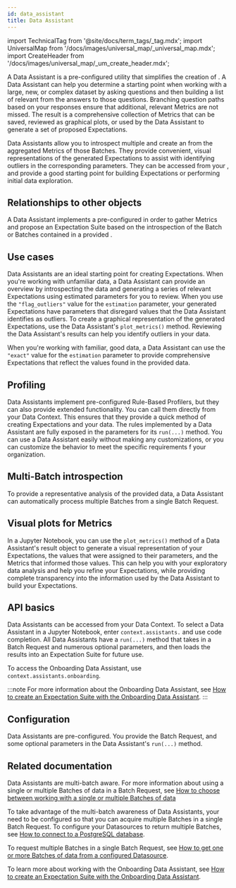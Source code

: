 ```yaml
---
id: data_assistant
title: Data Assistant
---
```

import TechnicalTag from '@site/docs/term_tags/_tag.mdx';
import UniversalMap from '/docs/images/universal_map/_universal_map.mdx';
import CreateHeader from '/docs/images/universal_map/_um_create_header.mdx';

<UniversalMap setup='inactive' connect='inactive' create='active' validate='inactive'/>

A Data Assistant is a pre-configured utility that simplifies the creation of <TechnicalTag tag="expectation" text="Expectations" />. A Data Assistant can help you determine a starting point when working with a large, new, or complex dataset by asking questions and then building a list of relevant <TechnicalTag tag="metric" text="Metrics" /> from the answers to those questions. Branching question paths based on your responses ensure that additional, relevant Metrics are not missed. The result is a comprehensive collection of Metrics that can be saved, reviewed as graphical plots, or used by the Data Assistant to generate a set of proposed Expectations.

Data Assistants allow you to introspect multiple <TechnicalTag tag="batch" text="Batches" /> and create an <TechnicalTag tag="expectation_suite" text="Expectation Suite" /> from the aggregated Metrics of those Batches.  They provide convenient, visual representations of the generated Expectations to assist with identifying outliers in the corresponding parameters.  They can be accessed from your <TechnicalTag tag="data_context" text="Data Context" />, and provide a good starting point for building Expectations or performing initial data exploration.

## Relationships to other objects

A Data Assistant implements a pre-configured <TechnicalTag tag="profiler" text="Rule Based Profiler" /> in order to gather Metrics and propose an Expectation Suite based on the introspection of the Batch or Batches contained in a provided <TechnicalTag tag="batch_request" text="Batch Request" />.

## Use cases

Data Assistants are an ideal starting point for creating Expectations.  When you're working with unfamiliar data, a Data Assistant can provide an overview by introspecting the data and generating a series of relevant Expectations using estimated parameters for you to review. When you use the `"flag_outliers"` value for the `estimation` parameter, your generated Expectations have parameters that disregard values that the Data Assistant identifies as outliers. To create a graphical representation of the generated Expectations, use the Data Assistant's `plot_metrics()` method. Reviewing the Data Assistant's results can help you identify outliers in your data.

When you're working with familiar, good data, a Data Assistant can use the `"exact"` value for the `estimation` parameter to provide comprehensive Expectations that reflect the values found in the provided data.

## Profiling

Data Assistants implement pre-configured Rule-Based Profilers, but they can also provide extended functionality. You can call them directly from your Data Context.  This ensures that they provide a quick method of creating Expectations and <TechnicalTag tag="profiling" text="Profiling" /> your data. The rules implemented by a Data Assistant are fully exposed in the parameters for its `run(...)` method. You can use a Data Assistant easily without making any customizations, or you can customize the behavior to meet the specific requirements f your organization.

## Multi-Batch introspection

To provide a representative analysis of the provided data, a Data Assistant can automatically process multiple Batches from a single Batch Request.

## Visual plots for Metrics

In a Jupyter Notebook, you can use the `plot_metrics()` method of a Data Assistant's result object to generate a visual representation of your Expectations, the values that were assigned to their parameters, and the Metrics that informed those values.  This can help you with your exploratory data analysis and help you refine your Expectations, while providing complete transparency into the information used by the Data Assistant to build your Expectations.

## API basics

Data Assistants can be accessed from your Data Context. To select a Data Assistant in a Jupyter Notebook, enter `context.assistants.` and use code completion.  All Data Assistants have a `run(...)` method that takes in a Batch Request and numerous optional parameters, and then loads the results into an Expectation Suite for future use.

To access the Onboarding Data Assistant, use `context.assistants.onboarding`.

:::note For more information about the Onboarding Data Assistant, see [How to create an Expectation Suite with the Onboarding Data Assistant](../guides/expectations/data_assistants/how_to_create_an_expectation_suite_with_the_onboarding_data_assistant.md).
:::

## Configuration

Data Assistants are pre-configured. You provide the Batch Request, and some optional parameters in the Data Assistant's `run(...)` method.

## Related documentation

Data Assistants are multi-batch aware. For more information about using a single or multiple Batches of data in a Batch Request, see [How to choose between working with a single or multiple Batches of data](../guides/connecting_to_your_data/how_to_choose_between_working_with_a_single_or_multiple_batches_of_data.md)

To take advantage of the multi-batch awareness of Data Assistants, your <TechnicalTag tag="datasource" text="Datasources" /> need to be configured so that you can acquire multiple Batches in a single Batch Request. To configure your Datasources to return multiple Batches, see [How to connect to a PostgreSQL database](/docs/0.15.50/guides/connecting_to_your_data/database/postgres#5-configure-your-datasource).

To request multiple Batches in a single Batch Request, see [How to get one or more Batches of data from a configured Datasource](/docs/0.15.50/guides/connecting_to_your_data/how_to_get_one_or_more_batches_of_data_from_a_configured_datasource).

To learn more about working with the Onboarding Data Assistant, see [How to create an Expectation Suite with the Onboarding Data Assistant](../guides/expectations/data_assistants/how_to_create_an_expectation_suite_with_the_onboarding_data_assistant.md).
